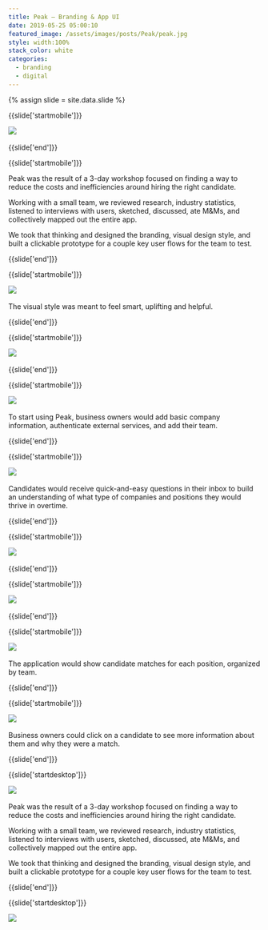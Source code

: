 ```yaml
---
title: Peak — Branding & App UI
date: 2019-05-25 05:00:10
featured_image: /assets/images/posts/Peak/peak.jpg
style: width:100%
stack_color: white
categories:
  - branding
  - digital
---
```

{% assign slide = site.data.slide %}


{{slide['startmobile']}}

<div><img class='full-height' src='/assets/images/posts/peak/peak-1-mobile.png' srcset='/assets/images/posts/peak/peak-1-mobile.png 375w, /assets/images/posts/peak/peak-1-mobile@2x.png 750w, /assets/images/posts/peak/peak-1-mobile@3x.png 1125w'></div>


{{slide['end']}}


{{slide['startmobile']}}

Peak was the result of a 3-day workshop focused on finding a way to reduce the costs and inefficiencies around hiring the right candidate.

Working with a small team, we reviewed research, industry statistics, listened to interviews with users, sketched, discussed, ate M&Ms, and collectively mapped out the entire app.

We took that thinking and designed the branding, visual design style, and built a clickable prototype for a couple key user flows for the team to test.

{{slide['end']}}



{{slide['startmobile']}}

<div><img class='full-height' src='/assets/images/posts/peak/peak-2-mobile.png' srcset='/assets/images/posts/peak/peak-2-mobile.png 375w, /assets/images/posts/peak/peak-2-mobile@2x.png 750w, /assets/images/posts/peak/peak-2-mobile@3x.png 1125w'></div>

<p class='bg'>The visual style was meant to feel smart, uplifting and helpful.</p>

{{slide['end']}}



{{slide['startmobile']}}

<div><img class='full-height' src='/assets/images/posts/peak/peak-3-mobile.png' srcset='/assets/images/posts/peak/peak-3-mobile.png 375w, /assets/images/posts/peak/peak-3-mobile@2x.png 750w, /assets/images/posts/peak/peak-3-mobile@3x.png 1125w'></div>

{{slide['end']}}



{{slide['startmobile']}}

<div><img class='full-height' src='/assets/images/posts/peak/peak-7-mobile.png' srcset='/assets/images/posts/peak/peak-7-mobile.png 375w, /assets/images/posts/peak/peak-7-mobile@2x.png 750w, /assets/images/posts/peak/peak-7-mobile@3x.png 1125w'></div>

<p class='bg-dark'>To start using Peak, business owners would add basic company information, authenticate external services, and add their team.</p>

{{slide['end']}}



{{slide['startmobile']}}

<div><img class='full-height' src='/assets/images/posts/peak/peak-4-mobile.png' srcset='/assets/images/posts/peak/peak-4-mobile.png 375w, /assets/images/posts/peak/peak-4-mobile@2x.png 750w, /assets/images/posts/peak/peak-4-mobile@3x.png 1125w'></div>

<p class='bg-dark'>Candidates would receive quick-and-easy questions in their inbox to build an understanding of what type of companies and positions they would thrive in overtime.</p>


{{slide['end']}}




{{slide['startmobile']}}

<div><img class='full-height' class='full-height' src='/assets/images/posts/peak/peak-5-mobile.png' srcset='/assets/images/posts/peak/peak-5-mobile.png 375w, /assets/images/posts/peak/peak-5-mobile@2x.png 750w, /assets/images/posts/peak/peak-5-mobile@3x.png 1125w'></div>

<p class='bg-dark'></p>

{{slide['end']}}



{{slide['startmobile']}}

<div><img class='full-height' src='/assets/images/posts/peak/peak-6-mobile.png' srcset='/assets/images/posts/peak/peak-6-mobile.png 375w, /assets/images/posts/peak/peak-6-mobile@2x.png 750w, /assets/images/posts/peak/peak-6-mobile@3x.png 1125w'></div>

<p class='bg-dark'></p>

{{slide['end']}}



{{slide['startmobile']}}

<div><img class='full-height' src='/assets/images/posts/peak/peak-8-mobile.png' srcset='/assets/images/posts/peak/peak-8-mobile.png 375w, /assets/images/posts/peak/peak-8-mobile@2x.png 750w, /assets/images/posts/peak/peak-8-mobile@3x.png 1125w'></div>

<p class='bg-dark'>The application would show candidate matches for each position, organized by team.</p>

{{slide['end']}}



{{slide['startmobile']}}

<div><img class='full-height' src='/assets/images/posts/peak/peak-9-mobile.png' srcset='/assets/images/posts/peak/peak-9-mobile.png 375w, /assets/images/posts/peak/peak-9-mobile@2x.png 750w, /assets/images/posts/peak/peak-9-mobile@3x.png 1125w'></div>

<p class='bg-dark'>Business owners could click on a candidate to see more information about them and why they were a match.</p>

{{slide['end']}}







{{slide['startdesktop']}}

<div><img class='full-width' src='/assets/images/posts/peak/peak-1@2x.png' srcset='/assets/images/posts/peak/peak-1.png 1024w, /assets/images/posts/peak/peak-1@2x.png 2048w, /assets/images/posts/peak/peak-1@3x.png 3072w'></div>

Peak was the result of a 3-day workshop focused on finding a way to reduce the costs and inefficiencies around hiring the right candidate.

Working with a small team, we reviewed research, industry statistics, listened to interviews with users, sketched, discussed, ate M&Ms, and collectively mapped out the entire app.

We took that thinking and designed the branding, visual design style, and built a clickable prototype for a couple key user flows for the team to test.


{{slide['end']}}


{{slide['startdesktop']}}

<div class='row'>

<div><img src='/assets/images/posts/peak/peak-2@2x.png' srcset='/assets/images/posts/peak/peak-2.png 314w, /assets/images/posts/peak/peak-2@2x.png 628w, /assets/images/posts/peak/peak-2@3x.png 942w'></div><!--

--><div><img src='/assets/images/posts/peak/peak-3@2x.png' srcset='/assets/images/posts/peak/peak-3.png 474w, /assets/images/posts/peak/peak-3@2x.png 948w, /assets/images/posts/peak/peak-3@3x.png 1422w'></div>

</div>

<figcaption>The concentric outlines are meant to evoke radar, as if the logo is scanning the the market for the perfect candidate.</figcaption>


The visual style was designed to feel smart, uplifting and helpful.


{{slide['end']}}



{{slide['startdesktop']}}

<div><img src='/assets/images/posts/peak/peak-4@2x.png' srcset='/assets/images/posts/peak/peak-4.png 794w, /assets/images/posts/peak/peak-4@2x.png 1588w, /assets/images/posts/peak/peak-4@3x.png 2382w'></div>

To start using Peak, business owners would add basic company information, authenticate external services, and add their team.

{{slide['end']}}



{{slide['startdesktop']}}

<div><img src='/assets/images/posts/peak/peak-5@2x.png' srcset='/assets/images/posts/peak/peak-5.png 794w, /assets/images/posts/peak/peak-5@2x.png 1588w, /assets/images/posts/peak/peak-5@3x.png 2382w'></div>

Candidates would receive quick-and-easy questions in their inbox to build an understanding of what type of companies and positions they would thrive in overtime.

{{slide['end']}}



{{slide['startdesktop']}}

<div><img src='/assets/images/posts/peak/peak-6@2x.png' srcset='/assets/images/posts/peak/peak-6.png 794w, /assets/images/posts/peak/peak-6@2x.png 1588w, /assets/images/posts/peak/peak-6@3x.png 2382w'></div>

The application would show candidate matches for each position, organized by team.

{{slide['end']}}



{{slide['startdesktop']}}

<div><img src='/assets/images/posts/peak/peak-7@2x.png' srcset='/assets/images/posts/peak/peak-7.png 794w, /assets/images/posts/peak/peak-7@2x.png 1588w, /assets/images/posts/peak/peak-7@3x.png 2382w'></div>

Business owners could click on a candidate to see more information about them and why they were a match.

{{slide['end']}}



{{slide['startdesktop']}}

<div><img src='/assets/images/posts/peak/peak-8@2x.png' srcset='/assets/images/posts/peak/peak-8.png 794w, /assets/images/posts/peak/peak-8@2x.png 1588w, /assets/images/posts/peak/peak-8@3x.png 2382w'></div>

{{slide['end']}}
